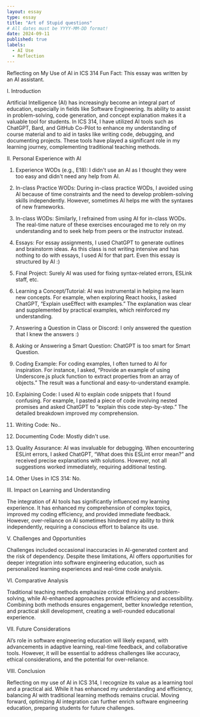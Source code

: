 ```yaml
---
layout: essay
type: essay
title: "Art of Stupid questions"
# All dates must be YYYY-MM-DD format!
date: 2024-09-11
published: true
labels:
  - AI Use
  - Reflection
---
```




Reflecting on My Use of AI in ICS 314
Fun Fact: This essay was written by an AI assistant. 

I. Introduction

Artificial Intelligence (AI) has increasingly become an integral part of education, especially in fields like Software Engineering. Its ability to assist in problem-solving, code generation, and concept explanation makes it a valuable tool for students. In ICS 314, I have utilized AI tools such as ChatGPT, Bard, and GitHub Co-Pilot to enhance my understanding of course material and to aid in tasks like writing code, debugging, and documenting projects. These tools have played a significant role in my learning journey, complementing traditional teaching methods.

II. Personal Experience with AI

1. Experience WODs (e.g., E18):
I didn't use an AI as I thought they were too easy and didn't need any help from AI.

2. In-class Practice WODs:
During in-class practice WODs, I avoided using AI because of time constraints and the need to develop problem-solving skills independently. However, sometimes AI helps me with the  syntaxes of new frameworks.

3. In-class WODs:
Similarly, I refrained from using AI for in-class WODs. The real-time nature of these exercises encouraged me to rely on my understanding and to seek help from peers or the instructor instead.

4. Essays:
For essay assignments, I used ChatGPT to generate outlines and brainstorm ideas. As this class is not writing intensive and has nothing to do with essays, I used AI for that part. Even this essay is structured by AI :)

5. Final Project:
Surely AI was used for fixing syntax-related errors, ESLink staff, etc.

6. Learning a Concept/Tutorial:
AI was instrumental in helping me learn new concepts. For example, when exploring React hooks, I asked ChatGPT, “Explain useEffect with examples.” The explanation was clear and supplemented by practical examples, which reinforced my understanding.

7. Answering a Question in Class or Discord:
I only answered the question that I knew the answers :)

8. Asking or Answering a Smart Question:
ChatGPT is too smart for Smart Question.

10. Coding Example:
For coding examples, I often turned to AI for inspiration. For instance, I asked, “Provide an example of using Underscore.js pluck function to extract properties from an array of objects.” The result was a functional and easy-to-understand example.

11. Explaining Code:
I used AI to explain code snippets that I found confusing. For example, I pasted a piece of code involving nested promises and asked ChatGPT to “explain this code step-by-step.” The detailed breakdown improved my comprehension.

12. Writing Code:
No..

13. Documenting Code:
Mostly didn't use.

14. Quality Assurance:
AI was invaluable for debugging. When encountering ESLint errors, I asked ChatGPT, “What does this ESLint error mean?” and received precise explanations with solutions. However, not all suggestions worked immediately, requiring additional testing.

15. Other Uses in ICS 314:
No.

III. Impact on Learning and Understanding

The integration of AI tools has significantly influenced my learning experience. It has enhanced my comprehension of complex topics, improved my coding efficiency, and provided immediate feedback. However, over-reliance on AI sometimes hindered my ability to think independently, requiring a conscious effort to balance its use.

V. Challenges and Opportunities

Challenges included occasional inaccuracies in AI-generated content and the risk of dependency. Despite these limitations, AI offers opportunities for deeper integration into software engineering education, such as personalized learning experiences and real-time code analysis.

VI. Comparative Analysis

Traditional teaching methods emphasize critical thinking and problem-solving, while AI-enhanced approaches provide efficiency and accessibility. Combining both methods ensures engagement, better knowledge retention, and practical skill development, creating a well-rounded educational experience.

VII. Future Considerations

AI’s role in software engineering education will likely expand, with advancements in adaptive learning, real-time feedback, and collaborative tools. However, it will be essential to address challenges like accuracy, ethical considerations, and the potential for over-reliance.

VIII. Conclusion

Reflecting on my use of AI in ICS 314, I recognize its value as a learning tool and a practical aid. While it has enhanced my understanding and efficiency, balancing AI with traditional learning methods remains crucial. Moving forward, optimizing AI integration can further enrich software engineering education, preparing students for future challenges.
